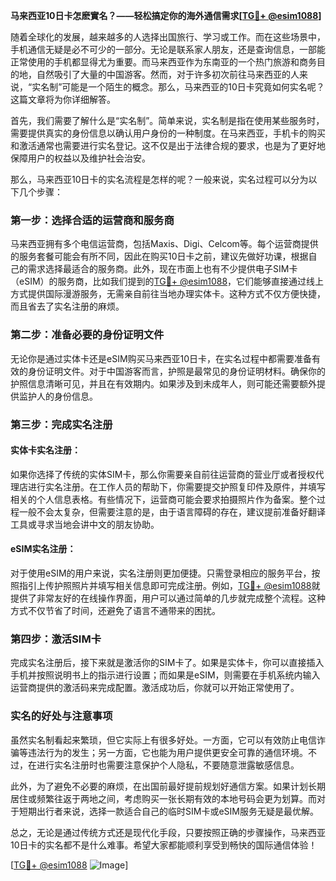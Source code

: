 **马来西亚10日卡怎麽實名？——轻松搞定你的海外通信需求[[TG💪+ @esim1088](https://t.me/s/esim1088)]**

随着全球化的发展，越来越多的人选择出国旅行、学习或工作。而在这些场景中，手机通信无疑是必不可少的一部分。无论是联系家人朋友，还是查询信息，一部能正常使用的手机都显得尤为重要。而马来西亚作为东南亚的一个热门旅游和商务目的地，自然吸引了大量的中国游客。然而，对于许多初次前往马来西亚的人来说，“实名制”可能是一个陌生的概念。那么，马来西亚的10日卡究竟如何实名呢？这篇文章将为你详细解答。

首先，我们需要了解什么是“实名制”。简单来说，实名制是指在使用某些服务时，需要提供真实的身份信息以确认用户身份的一种制度。在马来西亚，手机卡的购买和激活通常也需要进行实名登记。这不仅是出于法律合规的要求，也是为了更好地保障用户的权益以及维护社会治安。

那么，马来西亚10日卡的实名流程是怎样的呢？一般来说，实名过程可以分为以下几个步骤：

### 第一步：选择合适的运营商和服务商

马来西亚拥有多个电信运营商，包括Maxis、Digi、Celcom等。每个运营商提供的服务套餐可能会有所不同，因此在购买10日卡之前，建议先做好功课，根据自己的需求选择最适合的服务商。此外，现在市面上也有不少提供电子SIM卡（eSIM）的服务商，比如我们提到的[TG💪+ @esim1088](https://t.me/s/esim1088)，它们能够直接通过线上方式提供国际漫游服务，无需亲自前往当地办理实体卡。这种方式不仅方便快捷，而且省去了实名注册的麻烦。

### 第二步：准备必要的身份证明文件

无论你是通过实体卡还是eSIM购买马来西亚10日卡，在实名过程中都需要准备有效的身份证明文件。对于中国游客而言，护照是最常见的身份证明材料。确保你的护照信息清晰可见，并且在有效期内。如果涉及到未成年人，则可能还需要额外提供监护人的身份信息。

### 第三步：完成实名注册

#### 实体卡实名注册：
如果你选择了传统的实体SIM卡，那么你需要亲自前往运营商的营业厅或者授权代理店进行实名注册。在工作人员的帮助下，你需要提交护照复印件及原件，并填写相关的个人信息表格。有些情况下，运营商可能会要求拍摄照片作为备案。整个过程一般不会太复杂，但需要注意的是，由于语言障碍的存在，建议提前准备好翻译工具或寻求当地会讲中文的朋友协助。

#### eSIM实名注册：
对于使用eSIM的用户来说，实名注册则更加便捷。只需登录相应的服务平台，按照指引上传护照照片并填写相关信息即可完成注册。例如，[TG💪+ @esim1088](https://t.me/s/esim1088)就提供了非常友好的在线操作界面，用户可以通过简单的几步就完成整个流程。这种方式不仅节省了时间，还避免了语言不通带来的困扰。

### 第四步：激活SIM卡

完成实名注册后，接下来就是激活你的SIM卡了。如果是实体卡，你可以直接插入手机并按照说明书上的指示进行设置；而如果是eSIM，则需要在手机系统内输入运营商提供的激活码来完成配置。激活成功后，你就可以开始正常使用了。

### 实名的好处与注意事项

虽然实名制看起来繁琐，但它实际上有很多好处。一方面，它可以有效防止电信诈骗等违法行为的发生；另一方面，它也能为用户提供更安全可靠的通信环境。不过，在进行实名注册时也需要注意保护个人隐私，不要随意泄露敏感信息。

此外，为了避免不必要的麻烦，在出国前最好提前规划好通信方案。如果计划长期居住或频繁往返于两地之间，考虑购买一张长期有效的本地号码会更为划算。而对于短期出行者来说，选择一款适合自己的临时SIM卡或eSIM服务无疑是最优解。

总之，无论是通过传统方式还是现代化手段，只要按照正确的步骤操作，马来西亚10日卡的实名都不是什么难事。希望大家都能顺利享受到畅快的国际通信体验！

[[TG💪+ @esim1088](https://t.me/s/esim1088) ![Image](https://i.postimg.cc/4NQfJmqS/Snipaste-2025-05-13-00-14-12.png)]